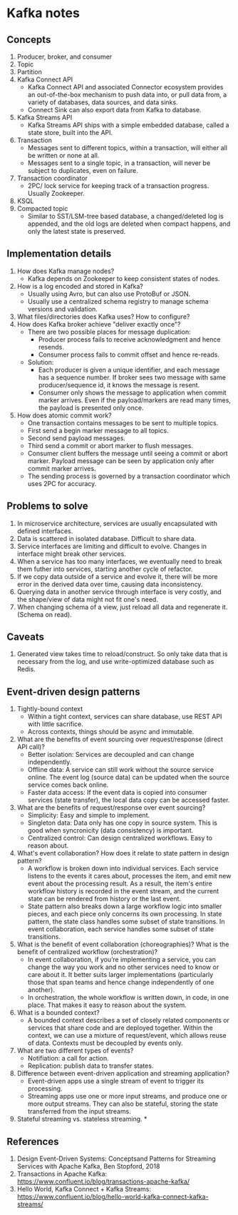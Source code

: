 # Kafka notes

## Concepts
1. Producer, broker, and consumer
1. Topic
1. Partition
1. Kafka Connect API 
    * Kafka Connect API and associated Connector ecosystem provides an out-of-the-box mechanism to push data into, or pull data from, a variety of databases, data sources, and data sinks.
    * Connect Sink can also export data from Kafka to database.
1. Kafka Streams API
    * Kafka Streams API ships with a simple embedded database, called a state store, built into the API.
1. Transaction
    * Messages sent to different topics, within a transaction, will either all be written or none at all.
    * Messages sent to a single topic, in a transaction, will never be subject to duplicates, even on failure.
1. Transaction coordinator
    * 2PC/ lock service for keeping track of a transaction progress. Usually Zookeeper.
1. KSQL
1. Compacted topic
    * Similar to SST/LSM-tree based database, a changed/deleted log is appended, and the old logs are deleted when compact happens, and only the latest state is preserved.

## Implementation details
1. How does Kafka manage nodes?
    * Kafka depends on Zookeeper to keep consistent states of nodes.
1. How is a log encoded and stored in Kafka?
    * Usually using Avro, but can also use ProtoBuf or JSON.
    * Usually use a centralized schema registry to manage schema versions and validation.
1. What files/directories does Kafka uses? How to configure?
1. How does Kafka broker achieve "deliver exactly once"?
    * There are two possible places for message duplication: 
        * Producer process fails to receive acknowledgment and hence resends.
        * Consumer process fails to commit offset and hence re-reads.
    * Solution:
        * Each producer is given a unique identifier, and each message has a sequence number. If broker sees two message with same producer/sequence id, it knows the message is resent.
        * Consumer only shows the message to application when commit marker arrives. Even if the payload/markers are read many times, the payload is presented only once.
1. How does atomic commit work?
    * One transaction contains messages to be sent to multiple topics.
    * First send a begin marker message to all topics.
    * Second send payload messages.
    * Third send a commit or abort marker to flush messages.
    * Consumer client buffers the message until seeing a commit or abort marker. Payload message can be seen by application only after commit marker arrives.
    * The sending process is governed by a transaction coordinator which uses 2PC for accuracy.

## Problems to solve
1. In microservice architecture, services are usually encapsulated with defined interfaces.
1. Data is scattered in isolated database. Difficult to share data.
1. Service interfaces are limiting and difficult to evolve. Changes in interface might break other services.
1. When a service has too many interfaces, we eventually need to break them futher into services, starting another cycle of refactor.
1. If we copy data outside of a service and evolve it, there will be more error in the derived data over time, causing data inconsistency.
1. Querying data in another service through interface is very costly, and the shape/view of data might not fit one's need.
1. When changing schema of a view, just reload all data and regenerate it. (Schema on read).

## Caveats
1. Generated view takes time to reload/construct. So only take data that is necessary from the log, and use write-optimized database such as Redis.

## Event-driven design patterns
1. Tightly-bound context
    * Within a tight context, services can share database, use REST API with little sacrifice.
    * Across contexts, things should be async and immutable.
1. What are the benefits of event sourcing over request/response (direct API call)?
    * Better isolation: Services are decoupled and can change independently.
    * Offline data: A service can still work without the source service online. The event log (source data) can be updated when the source service comes back online.
    * Faster data access: If the event data is copied into consumer services (state transfer), the local data copy can be accessed faster.
1. What are the benefits of request/response over event sourcing?
    * Simplicity: Easy and simple to implement. 
    * Singleton data: Data only has one copy in source system. This is good when syncronicity (data consistency) is important.
    * Centralized control: Can design centralized workflows. Easy to reason about.
1. What's event collaboration? How does it relate to state pattern in design pattern?
    * A workflow is broken down into individual services. Each service listens to the events it cares about, processes the item, and emit new event about the processing result. As a result, the item's entire workflow history is recorded in the event stream, and the current state can be rendered from history or the last event.
    * State pattern also breaks down a large workflow logic into smaller pieces, and each piece only concerns its own processing. In state pattern, the state class handles some subset of state transitions. In event collaboration, each service handles some subset of state transitions.
1. What is the benefit of event collaboration (choreographies)? What is the benefit of centralized workflow (orchestration)?
    * In event collaboration, if you’re implementing a service, you can change the way you work and no other services need to know or care about it. It better suits larger implementations (particularly those that span teams and hence change independently of one another).
    * In orchestration, the whole workflow is written down, in code, in one place. That makes it easy to reason about the system. 
1. What is a bounded context?
    * A bounded context describes a set of closely related components or services that share code and are deployed together. Within the context, we can use a mixture of request/event, which allows reuse of data. Contexts must be decoupled by events only.
1. What are two different types of events?
    * Notifiation: a call for action.
    * Replication: publish data to transfer states.
1. Difference between event-driven application and streaming application?
    * Event-driven apps use a single stream of event to trigger its processing.
    * Streaming apps use one or more input streams, and produce one or more output streams. They can also be stateful, storing the state transferred from the input streams.
1. Stateful streaming vs. stateless streaming.
    * 

## References
1. Design Event-Driven Systems: Conceptsand Patterns for Streaming Services with Apache Kafka, Ben Stopford, 2018
1. Transactions in Apache Kafka: https://www.confluent.io/blog/transactions-apache-kafka/
1. Hello World, Kafka Connect + Kafka Streams: https://www.confluent.io/blog/hello-world-kafka-connect-kafka-streams/
